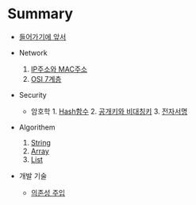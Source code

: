 # Summary

* [들어가기에 앞서](./)

- Network
    1. [IP주소와 MAC주소](./Network/IP&MAC.md)
    2. [OSI 7계층](./Network/OSI7계층.md)

- Security
  - 암호학
        1. [Hash함수](./Security/Hash.md)
        2. [공개키와 비대칭키](./Security/publicKey_privateKey.md)
        3. [전자서명](./Security/eledronic_signature.md)

- Algorithem
    1. [String](./Language/Python/Algorithem/String/README.md)
    2. [Array](./Language/Python/Algorithem/Array/README.md)
    3. [List](./Language/Python/ALgorithem/List/README.md)
- 개발 기술
    - [의존성 주입](./Dev_Tech/DI.md)

